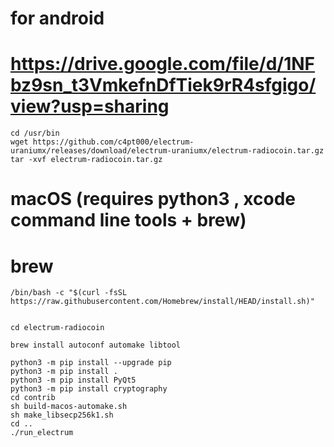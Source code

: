 

# for android
# https://drive.google.com/file/d/1NFbz9sn_t3VmkefnDfTiek9rR4sfgigo/view?usp=sharing

```
cd /usr/bin
wget https://github.com/c4pt000/electrum-uraniumx/releases/download/electrum-uraniumx/electrum-radiocoin.tar.gz
tar -xvf electrum-radiocoin.tar.gz
```


# macOS (requires python3 , xcode command line tools + brew)

# brew 
```
/bin/bash -c "$(curl -fsSL https://raw.githubusercontent.com/Homebrew/install/HEAD/install.sh)"
```
```

cd electrum-radiocoin

brew install autoconf automake libtool

python3 -m pip install --upgrade pip
python3 -m pip install .
python3 -m pip install PyQt5
python3 -m pip install cryptography
cd contrib
sh build-macos-automake.sh
sh make_libsecp256k1.sh
cd ..
./run_electrum
```
